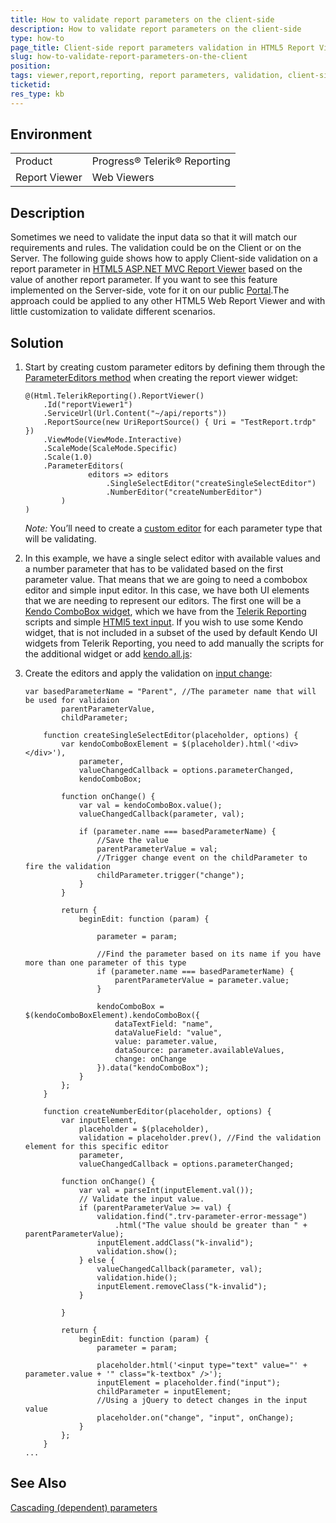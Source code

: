 ```yaml
---
title: How to validate report parameters on the client-side
description: How to validate report parameters on the client-side
type: how-to
page_title: Client-side report parameters validation in HTML5 Report Viewer 
slug: how-to-validate-report-parameters-on-the-client
position: 
tags: viewer,report,reporting, report parameters, validation, client-side validation, report parameters validation
ticketid:
res_type: kb
---
```


## Environment

<table>
	<tr>
		<td>Product</td>
		<td>Progress® Telerik® Reporting</td>
	</tr>
	<tr>
		<td>Report Viewer</td>
		<td>Web Viewers</td>
	</tr>
</table>


## Description

Sometimes we need to validate the input data so that it will match our requirements and rules. The validation could be on the Client or on the Server. The following guide shows how to apply Client-side validation on a report parameter in [HTML5 ASP.NET MVC Report Viewer](../html5-report-viewer) based on the value of another report parameter. If you want to see this feature implemented on the Server-side, vote for it on our public [Portal](https://feedback.telerik.com/reporting/1424141-server-side-parameters-validation).The approach could be applied to any other HTML5 Web Report Viewer and with little customization to validate different scenarios.

## Solution

1. Start by creating custom parameter editors by defining them through the [ParameterEditors method](../m-telerik-reportviewer-mvc-ireportviewerbuilder-parametereditors) when creating the report viewer widget:

    ```
    @(Html.TelerikReporting().ReportViewer()
        .Id("reportViewer1")
        .ServiceUrl(Url.Content("~/api/reports"))
        .ReportSource(new UriReportSource() { Uri = "TestReport.trdp" })
        .ViewMode(ViewMode.Interactive)
        .ScaleMode(ScaleMode.Specific)
        .Scale(1.0)
        .ParameterEditors(
                  editors => editors
                      .SingleSelectEditor("createSingleSelectEditor")
                      .NumberEditor("createNumberEditor")
            )
    )
    ```
  
    *Note:* You’ll need to create a [custom editor](../html5-mvc-report-viewer-customizing-custom-parameters-editor) for each parameter type that will be validating.
  
2. In this example, we have a single select editor with available values and a number parameter that has to be validated based on the first parameter value. That means that we are going to need a combobox editor and simple input editor.
In this case, we have both UI elements that we are needing to represent our editors. The first one will be a [Kendo ComboBox widget](https://docs.telerik.com/kendo-ui/api/javascript/ui/combobox), which we have from the [Telerik Reporting](../html5-report-viewer-widget-requirements) scripts and
simple [HTMl5 text input](https://www.w3schools.com/tags/tag_input.asp). If you wish to use some Kendo widget, that is not included in a subset of the used by default Kendo UI widgets from Telerik Reporting, you need to add manually the scripts for the additional widget or add [kendo.all.js](https://docs.telerik.com/kendo-ui/intro/installation/cdn-service):

3. Create the editors and apply the validation on [input change](https://api.jquery.com/change/):

    ```
    var basedParameterName = "Parent", //The parameter name that will be used for validaion
            parentParameterValue,
            childParameter;

        function createSingleSelectEditor(placeholder, options) {
            var kendoComboBoxElement = $(placeholder).html('<div></div>'),
                parameter,
                valueChangedCallback = options.parameterChanged,
                kendoComboBox;

            function onChange() {
                var val = kendoComboBox.value();
                valueChangedCallback(parameter, val);

                if (parameter.name === basedParameterName) {
                    //Save the value
                    parentParameterValue = val;
                    //Trigger change event on the childParameter to fire the validation
                    childParameter.trigger("change");
                }
            }

            return {
                beginEdit: function (param) {

                    parameter = param;

                    //Find the parameter based on its name if you have more than one parameter of this type
                    if (parameter.name === basedParameterName) {
                        parentParameterValue = parameter.value;
                    }

                    kendoComboBox = $(kendoComboBoxElement).kendoComboBox({
                        dataTextField: "name",
                        dataValueField: "value",
                        value: parameter.value,
                        dataSource: parameter.availableValues,
                        change: onChange
                    }).data("kendoComboBox");
                }
            };
        }

        function createNumberEditor(placeholder, options) {
            var inputElement,
                placeholder = $(placeholder),
                validation = placeholder.prev(), //Find the validation element for this specific editor
                parameter,
                valueChangedCallback = options.parameterChanged;

            function onChange() {
                var val = parseInt(inputElement.val());
                // Validate the input value.
                if (parentParameterValue >= val) {
                    validation.find(".trv-parameter-error-message")
                        .html("The value should be greater than " + parentParameterValue);
                    inputElement.addClass("k-invalid");
                    validation.show();
                } else {
                    valueChangedCallback(parameter, val);
                    validation.hide();
                    inputElement.removeClass("k-invalid");
                }
                
            }

            return {
                beginEdit: function (param) {
                    parameter = param;

                    placeholder.html('<input type="text" value="' + parameter.value + '" class="k-textbox" />');
                    inputElement = placeholder.find("input");
                    childParameter = inputElement;
                    //Using a jQuery to detect changes in the input value
                    placeholder.on("change", "input", onChange);
                }
            };
        }
    ...
    ```
  

## See Also
[Cascading (dependent) parameters](../designing-reports-parameters#cascading-dependent-parameters)
